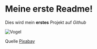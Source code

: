 # Meine erste Readme!

Dies wird mein **erstes** Projekt auf *Github*

![Vogel](https://user-images.githubusercontent.com/110892683/183599314-e32fcedf-33f9-45c8-bd57-d495d5ecf1ee.jpg)

Quelle [Pixabay](https://user-images.githubusercontent.com/110892683/183599314-e32fcedf-33f9-45c8-bd57-d495d5ecf1ee.jpg)



